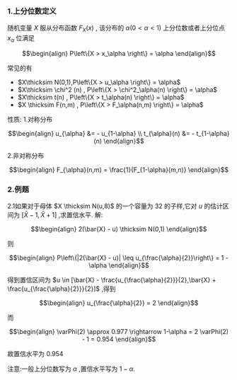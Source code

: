 ### 1.上分位数定义
随机变量 $X$ 服从分布函数 $F_X(x)$ , 该分布的 $\alpha(0<\alpha<1)$ 上分位数或者上分位点 $x_\alpha$ 位满足

$$\begin{align}
    P\left\{X > x_\alpha \right\} =  \alpha
\end{align}$$

常见的有
* $X\thicksim N(0,1),P\left\{X > u_\alpha \right\} =  \alpha$
* $X\thicksim \chi^2 (n) , P\left\{X > \chi^2_\alpha(n) \right\} =  \alpha$
* $X\thicksim t(n) , P\left\{X > t_\alpha(n) \right\} =  \alpha$
* $X \thicksim F(n,m) , P\left\{X > F_\alpha(n,m) \right\} =  \alpha$

性质:
1.对称分布

$$\begin{align}
  u_{\alpha} &= - u_{1-\alpha} \\
  t_{\alpha}(n) &= - t_{1-\alpha}(n)  
\end{align}$$

2.非对称分布

$$\begin{align}
    F_{\alpha}(n,m) = \frac{1}{F_{1-\alpha}(m,n)}
\end{align}$$

### 2.例题
2.1如果对于母体 $X \thicksim N(u,8)$ 的一个容量为 $32$ 的子样,它对 $u$ 的估计区间为 $[\bar{X} - 1 ,\bar{X} + 1]$ ,求置信水平.
解:

$$\begin{align}
    2(\bar{X} - u) \thicksim N(0,1)
\end{align}$$

则

$$\begin{align}
    P\left\{|2(\bar{X} - u)| \leq u_{\frac{\alpha}{2}}\right\} = 1 - \alpha
\end{align}$$

得到置信区间为 $u \in [\bar{X} - \frac{u_{\frac{\alpha}{2}}}{2},\bar{X} + \frac{u_{\frac{\alpha}{2}}}{2}]$ ,得到

$$\begin{align}
    u_{\frac{\alpha}{2}} = 2
\end{align}$$

而

$$\begin{align}
    \varPhi(2) \approx 0.977 \rightarrow 1-\alpha = 2 \varPhi(2) - 1 = 0.954 
\end{align}$$

故置信水平为 $0.954$

注意:一般上分位数写为 $\alpha$ ,置信水平写为 $1 - \alpha$.